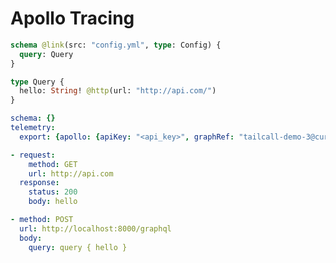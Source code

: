 # Apollo Tracing

```graphql @config
schema @link(src: "config.yml", type: Config) {
  query: Query
}

type Query {
  hello: String! @http(url: "http://api.com/")
}
```

```yml @file:config.yml
schema: {}
telemetry:
  export: {apollo: {apiKey: "<api_key>", graphRef: "tailcall-demo-3@current"}}
```

```yml @mock
- request:
    method: GET
    url: http://api.com
  response:
    status: 200
    body: hello
```

```yml @test
- method: POST
  url: http://localhost:8000/graphql
  body:
    query: query { hello }
```
